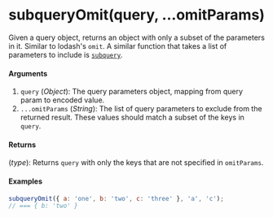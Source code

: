 # subqueryOmit(query, ...omitParams)

Given a query object, returns an object with only a subset of the parameters in it. Similar to lodash's `omit`. A similar function that takes a list of parameters to include is [`subquery`](subquery.md).

#### Arguments

1. `query` (*Object*): The query parameters object, mapping from query param to encoded value.
1. `...omitParams` (*String*): The list of query parameters to exclude from the returned result. These values should match a subset of the keys in `query`.

#### Returns

(*type*): Returns `query` with only the keys that are not specified in `omitParams`.

#### Examples

```js
subqueryOmit({ a: 'one', b: 'two', c: 'three' }, 'a', 'c');
// === { b: 'two' }
```
